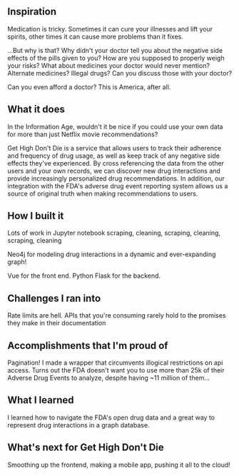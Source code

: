 
## Inspiration 
Medication is tricky. Sometimes it can cure your illnesses and lift your spirits, other times it can cause more problems than it fixes. 

...But why is that? 
Why didn't your doctor tell you about the negative side effects of the pills given to you? How are you supposed to properly weigh your risks? What about medicines your doctor would never mention? Alternate medicines? Illegal drugs? Can you discuss those with your doctor?

Can you even afford a doctor? This is America, after all. 

## What it does
In the Information Age, wouldn't it be nice if you could use your own data for more than just Netflix movie recommendations?

Get High Don't Die is a service that allows users to track their adherence and frequency of drug usage, as well as keep track of any negative side effects they've experienced. By cross referencing the data from the other users and your own records, we can discover new drug interactions and provide increasingly personalized drug recommendations. In addition, our integration with the FDA's adverse drug event reporting system allows us a source of original truth when making recommendations to users.

## How I built it
Lots of work in Jupyter notebook scraping, cleaning, scraping, cleaning, scraping, cleaning 

Neo4j for modeling drug interactions in a dynamic and ever-expanding graph!

Vue for the front end. Python Flask for the backend.

## Challenges I ran into
Rate limits are hell. APIs that you're consuming rarely hold to the promises they make in their documentation 

## Accomplishments that I'm proud of
Pagination! I made a wrapper that circumvents illogical restrictions on api access. Turns out the FDA doesn't want you to use more than 25k of their Adverse Drug Events to analyze, despite having ~11 million of them...

## What I learned
I learned how to navigate the FDA's open drug data and a great way to represent drug interactions in a graph database.

## What's next for Get High Don't Die
Smoothing up the frontend, making a mobile app, pushing it all to the cloud!
